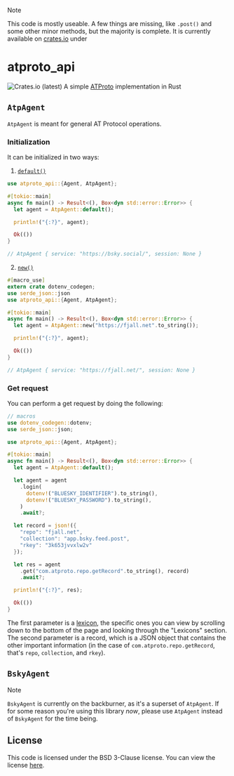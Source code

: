> [!NOTE]
> This code is mostly useable. A few things are missing, like `.post()` and some other minor methods, but the majority is complete. It is currently available on [crates.io](https://crates.io) under 

# atproto_api
![Crates.io (latest)](https://img.shields.io/crates/dv/atproto-api)
A simple [ATProto](https://atproto.com) implementation in Rust

## `AtpAgent`
`AtpAgent` is meant for general AT Protocol operations.

### Initialization
It can be initialized in two ways:

1. [`default()`](https://git.sr.ht/~jordanreger/atproto_api/tree/main/item/examples/default.rs)
```rs
use atproto_api::{Agent, AtpAgent};

#[tokio::main]
async fn main() -> Result<(), Box<dyn std::error::Error>> {
  let agent = AtpAgent::default();

  println!("{:?}", agent);

  Ok(())
}

// AtpAgent { service: "https://bsky.social/", session: None }
```
2. [`new()`](https://git.sr.ht/~jordanreger/atproto_api/tree/main/item/examples/new.rs)
```rs
#[macro_use]
extern crate dotenv_codegen;
use serde_json::json
use atproto_api::{Agent, AtpAgent};

#[tokio::main]
async fn main() -> Result<(), Box<dyn std::error::Error>> {
  let agent = AtpAgent::new("https://fjall.net".to_string());

  println!("{:?}", agent);

  Ok(())
}

// AtpAgent { service: "https://fjall.net/", session: None }
```

### Get request
You can perform a get request by doing the following:
```rs
// macros
use dotenv_codegen::dotenv;
use serde_json::json;

use atproto_api::{Agent, AtpAgent};

#[tokio::main]
async fn main() -> Result<(), Box<dyn std::error::Error>> {
  let agent = AtpAgent::default();

  let agent = agent
    .login(
      dotenv!("BLUESKY_IDENTIFIER").to_string(),
      dotenv!("BLUESKY_PASSWORD").to_string(),
    )
    .await?;

  let record = json!({
    "repo": "fjall.net",
    "collection": "app.bsky.feed.post",
    "rkey": "3k653jvvxlw2v"
  });

  let res = agent
    .get("com.atproto.repo.getRecord".to_string(), record)
    .await?;

  println!("{:?}", res);

  Ok(())
}
```

The first parameter is a [lexicon](https://atproto.com/guides/lexicon), the specific ones you can view by scrolling down to the bottom of the page and looking through the "Lexicons" section. The second parameter is a record, which is a JSON object that contains the other important information (in the case of `com.atproto.repo.getRecord`, that's `repo`, `collection`, and `rkey`).


## `BskyAgent`
> [!NOTE]
> `BskyAgent` is currently on the backburner, as it's a superset of `AtpAgent`. If for some reason you're using this library *now*, please use `AtpAgent` instead of `BskyAgent` for the time being.


## License
This code is licensed under the BSD 3-Clause license. You can view the license [here](https://git.sr.ht/~jordanreger/atproto_api/tree/main/item/LICENSE).